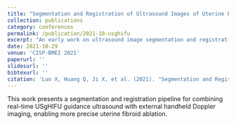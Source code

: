 ```yaml
---
title: "Segmentation and Registration of Ultrasound Images of Uterine Fibroids for USgHIFU"
collection: publications
category: conferences
permalink: /publication/2021-10-usghifu
excerpt: "An early work on ultrasound image segmentation and registration for guided HIFU treatment."
date: 2021-10-29
venue: 'CISP-BMEI 2021'
paperurl: ''
slidesurl: ''
bibtexurl: ''
citation: 'Luo X, Huang Q, Ji X, et al. (2021). "Segmentation and Registration of Ultrasound Images of Uterine Fibroids for USgHIFU." <i>CISP-BMEI 2021</i>: 1–5.'
---
```


This work presents a segmentation and registration pipeline for combining real-time USgHIFU guidance ultrasound with external handheld Doppler imaging, enabling more precise uterine fibroid ablation.
